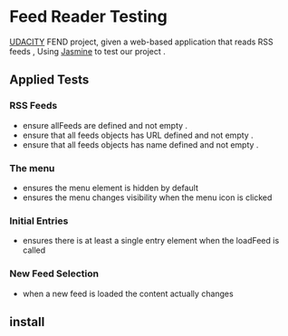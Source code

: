 # Feed Reader Testing


[UDACITY](http://udacity.com) FEND project, given a web-based application that reads RSS feeds , Using [Jasmine](http://jasmine.github.io/) to test our project .

## Applied Tests
### RSS Feeds
- ensure allFeeds are defined and not empty .
- ensure that all feeds objects has URL defined and not empty .
- ensure that all feeds objects has name defined and not empty .

### The menu
- ensures the menu element is hidden by default
- ensures the menu changes visibility when the menu icon is clicked

### Initial Entries
- ensures there is at least a single entry element when the loadFeed is called

### New Feed Selection
- when a new feed is loaded the content actually changes
## install 
